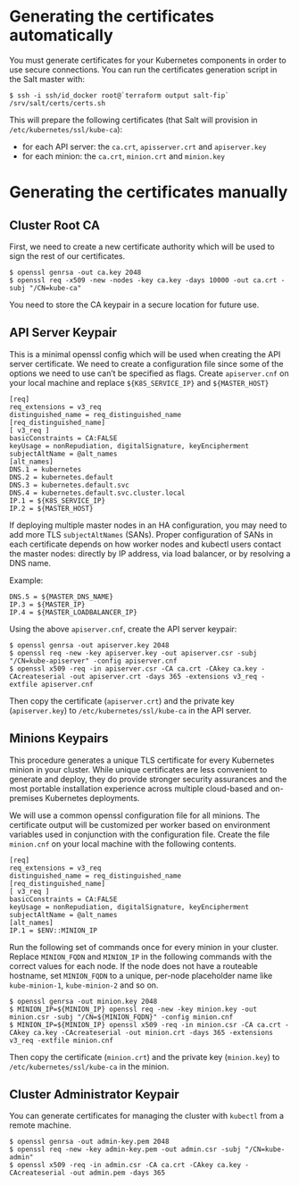 
# Generating the certificates automatically

You must generate certificates for your Kubernetes components in order to
use secure connections. You can run the certificates generation script
in the Salt master with:

    $ ssh -i ssh/id_docker root@`terraform output salt-fip` /srv/salt/certs/certs.sh

This will prepare the following certificates (that Salt will provision in
`/etc/kubernetes/ssl/kube-ca`):

- for each API server: the `ca.crt`, `apisserver.crt` and `apiserver.key`
- for each minion: the `ca.crt`, `minion.crt` and `minion.key`

# Generating the certificates manually

## Cluster Root CA

First, we need to create a new certificate authority which will
be used to sign the rest of our certificates.

    $ openssl genrsa -out ca.key 2048
    $ openssl req -x509 -new -nodes -key ca.key -days 10000 -out ca.crt -subj "/CN=kube-ca"

You need to store the CA keypair in a secure location for future use.

## API Server Keypair

This is a minimal openssl config which will be used when creating the
API server certificate. We need to create a configuration file since
some of the options we need to use can’t be specified as flags. Create
`apiserver.cnf` on your local machine and replace `${K8S_SERVICE_IP}`
and `${MASTER_HOST}`

    [req]
    req_extensions = v3_req
    distinguished_name = req_distinguished_name
    [req_distinguished_name]
    [ v3_req ]
    basicConstraints = CA:FALSE
    keyUsage = nonRepudiation, digitalSignature, keyEncipherment
    subjectAltName = @alt_names
    [alt_names]
    DNS.1 = kubernetes
    DNS.2 = kubernetes.default
    DNS.3 = kubernetes.default.svc
    DNS.4 = kubernetes.default.svc.cluster.local
    IP.1 = ${K8S_SERVICE_IP}
    IP.2 = ${MASTER_HOST}

If deploying multiple master nodes in an HA configuration, you may need
to add more TLS `subjectAltNames` (SANs). Proper configuration of SANs in
each certificate depends on how worker nodes and kubectl users contact the
master nodes: directly by IP address, via load balancer, or by resolving
a DNS name.

Example:

    DNS.5 = ${MASTER_DNS_NAME}
    IP.3 = ${MASTER_IP}
    IP.4 = ${MASTER_LOADBALANCER_IP}

Using the above `apiserver.cnf`, create the API server keypair:

    $ openssl genrsa -out apiserver.key 2048
    $ openssl req -new -key apiserver.key -out apiserver.csr -subj "/CN=kube-apiserver" -config apiserver.cnf
    $ openssl x509 -req -in apiserver.csr -CA ca.crt -CAkey ca.key -CAcreateserial -out apiserver.crt -days 365 -extensions v3_req -extfile apiserver.cnf

Then copy the certificate (`apiserver.crt`) and the private key (`apiserver.key`)
to `/etc/kubernetes/ssl/kube-ca` in the API server.

## Minions Keypairs

This procedure generates a unique TLS certificate for every Kubernetes
minion in your cluster. While unique certificates are less convenient
to generate and deploy, they do provide stronger security assurances and the
most portable installation experience across multiple cloud-based and
on-premises Kubernetes deployments.

We will use a common openssl configuration file for all minions. The certificate
output will be customized per worker based on environment variables used in
conjunction with the configuration file. Create the file `minion.cnf` on
your local machine with the following contents.

    [req]
    req_extensions = v3_req
    distinguished_name = req_distinguished_name
    [req_distinguished_name]
    [ v3_req ]
    basicConstraints = CA:FALSE
    keyUsage = nonRepudiation, digitalSignature, keyEncipherment
    subjectAltName = @alt_names
    [alt_names]
    IP.1 = $ENV::MINION_IP

Run the following set of commands once for every minion in your cluster.
Replace `MINION_FQDN` and `MINION_IP` in the following commands with
the correct values for each node. If the node does not have a routeable hostname,
set `MINION_FQDN` to a unique, per-node placeholder name like `kube-minion-1`,
`kube-minion-2` and so on.

    $ openssl genrsa -out minion.key 2048
    $ MINION_IP=${MINION_IP} openssl req -new -key minion.key -out minion.csr -subj "/CN=${MINION_FQDN}" -config minion.cnf
    $ MINION_IP=${MINION_IP} openssl x509 -req -in minion.csr -CA ca.crt -CAkey ca.key -CAcreateserial -out minion.crt -days 365 -extensions v3_req -extfile minion.cnf

Then copy the certificate (`minion.crt`) and the private key (`minion.key`)
to `/etc/kubernetes/ssl/kube-ca` in the minion.

## Cluster Administrator Keypair

You can generate certificates for managing the cluster with `kubectl` from
a remote machine.

    $ openssl genrsa -out admin-key.pem 2048
    $ openssl req -new -key admin-key.pem -out admin.csr -subj "/CN=kube-admin"
    $ openssl x509 -req -in admin.csr -CA ca.crt -CAkey ca.key -CAcreateserial -out admin.pem -days 365
